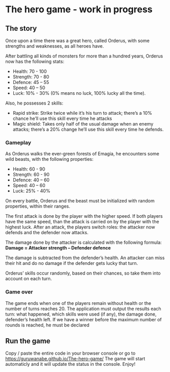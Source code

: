 # The hero game - work in progress

## The story
Once upon a time there was a great hero, called Orderus, with some strengths and weaknesses, as all heroes have.

After battling all kinds of monsters for more than a hundred years, Orderus now has the following stats:
* Health: 70 - 100
* Strength: 70 - 80
* Defence: 45 – 55
* Speed: 40 – 50
* Luck: 10% - 30% (0% means no luck, 100% lucky all the time).

Also, he possesses 2 skills:
* Rapid strike: Strike twice while it’s his turn to attack; there’s a 10% chance he’ll use this skill
every time he attacks
* Magic shield: Takes only half of the usual damage when an enemy attacks; there’s a 20%
change he’ll use this skill every time he defends.

### Gameplay
As Orderus walks the ever-green forests of Emagia, he encounters some wild beasts, with the
following properties:
* Health: 60 - 90
* Strength: 60 - 90
* Defence: 40 – 60
* Speed: 40 – 60
* Luck: 25% - 40%

On every battle, Orderus and the beast must be initialized with random properties, within their ranges.

The first attack is done by the player with the higher speed. If both players have the same speed,
than the attack is carried on by the player with the highest luck. After an attack, the players switch
roles: the attacker now defends and the defender now attacks.

The damage done by the attacker is calculated with the following formula:
**Damage = Attacker strength – Defender defence**

The damage is subtracted from the defender’s health. An attacker can miss their hit and do no
damage if the defender gets lucky that turn.

Orderus’ skills occur randomly, based on their chances, so take them into account on each turn.

### Game over
The game ends when one of the players remain without health or the number of turns reaches 20.
The application must output the results each turn: what happened, which skills were used (if any),
the damage done, defender’s health left.
If we have a winner before the maximum number of rounds is reached, he must be declared


## Run the game
Copy / paste the entire code in your browser console or go to https://guruwanabe.github.io/The-hero-game/
The game will start automaticly and it will update the status in the console. Enjoy!
